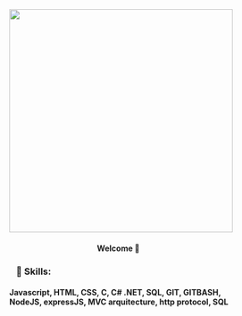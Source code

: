 <img style="width: 400px;" src="https://media0.giphy.com/media/Lny6Rw04nsOOc/giphy.gif?cid=ecf05e47k08b0l4wkypmw5qf08x6ed1iecsb7mseg7o1f7ms&rid=giphy.gif&ct=g" />
<h4>⠀⠀⠀⠀⠀⠀⠀⠀⠀⠀⠀⠀ ⠀⠀⠀Welcome 👋 </h4>

   
   
<h3>⠀🌟 Skills:</h3>
<h4>Javascript, HTML, CSS, C, C# .NET, SQL, GIT, GITBASH, <br>
   NodeJS, expressJS, MVC arquitecture, http protocol, SQL</h4>
         
